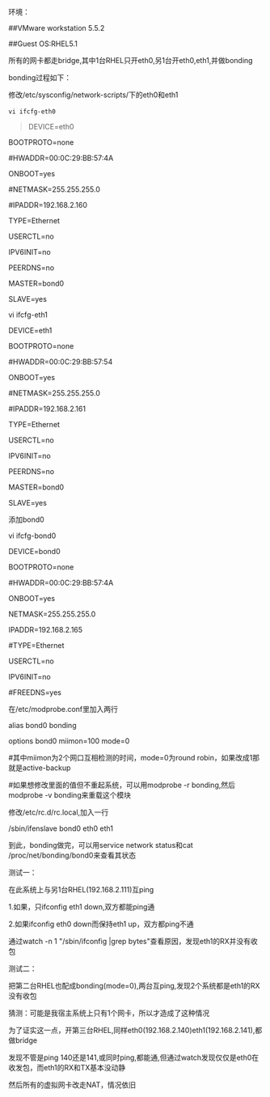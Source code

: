 环境：­

##VMware workstation 5.5.2­

##Guest OS:RHEL5.1­


所有的网卡都走bridge,其中1台RHEL只开eth0,另1台开eth0,eth1,并做bonding­


bonding过程如下：­

修改/etc/sysconfig/network-scripts/下的eth0和eth1­


`vi ifcfg-eth0`­

>DEVICE=eth0­

BOOTPROTO=none­

#HWADDR=00:0C:29:BB:57:4A­

ONBOOT=yes­

#NETMASK=255.255.255.0­

#IPADDR=192.168.2.160­

TYPE=Ethernet­

USERCTL=no­

IPV6INIT=no­

PEERDNS=no­

MASTER=bond0­

SLAVE=yes­


vi ifcfg-eth1­

DEVICE=eth1­

BOOTPROTO=none­

#HWADDR=00:0C:29:BB:57:54­

ONBOOT=yes­

#NETMASK=255.255.255.0­

#IPADDR=192.168.2.161­

TYPE=Ethernet­

USERCTL=no­

IPV6INIT=no­

PEERDNS=no­

MASTER=bond0­

SLAVE=yes­


添加bond0­

vi ifcfg-bond0­

DEVICE=bond0­

BOOTPROTO=none­

#HWADDR=00:0C:29:BB:57:4A­

ONBOOT=yes­

NETMASK=255.255.255.0­

IPADDR=192.168.2.165­

#TYPE=Ethernet­

USERCTL=no­

IPV6INIT=no­

#FREEDNS=yes­


在/etc/modprobe.conf里加入两行­

alias bond0 bonding­

options bond0 miimon=100 mode=0­


#其中miimon为2个网口互相检测的时间，mode=0为round robin，如果改成1那就是active-backup­

#如果想修改里面的值但不重起系统，可以用modprobe -r bonding,然后modprobe -v bonding来重载这个模块­


修改/etc/rc.d/rc.local,加入一行­

/sbin/ifenslave bond0 eth0 eth1­


到此，bonding做完，可以用service network status和cat /proc/net/bonding/bond0来查看其状态­


测试一：­

在此系统上与另1台RHEL(192.168.2.111)互ping­

1.如果，只ifconfig eth1 down,双方都能ping通­

2.如果ifconfig eth0 down而保持eth1 up，双方都ping不通­


通过watch -n 1 "/sbin/ifconfig |grep bytes"查看原因，发现eth1的RX并没有收包­


测试二：­

把第二台RHEL也配成bonding(mode=0),两台互ping,发现2个系统都是eth1的RX没有收包­


猜测：可能是我宿主系统上只有1个网卡，所以才造成了这种情况­


为了证实这一点，开第三台RHEL,同样eth0(192.168.2.140)eth1(192.168.2.141),都做bridge­

发现不管是ping 140还是141,或同时ping,都能通,但通过watch发现仅仅是eth0在收发包，而eth1的RX和TX基本没动静­

然后所有的虚拟网卡改走NAT，情况依旧­
